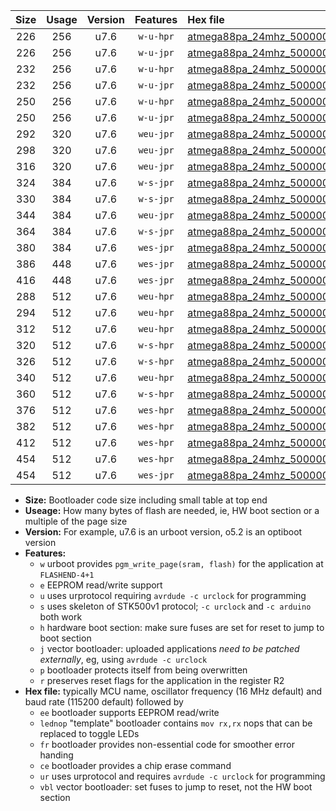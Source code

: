 |Size|Usage|Version|Features|Hex file|
|:-:|:-:|:-:|:-:|:--|
|226|256|u7.6|`w-u-hpr`|[atmega88pa_24mhz_500000bps_ur.hex](https://raw.githubusercontent.com/stefanrueger/urboot/main//atmega88pa_24mhz_500000bps_ur.hex)|
|226|256|u7.6|`w-u-jpr`|[atmega88pa_24mhz_500000bps_ur_vbl.hex](https://raw.githubusercontent.com/stefanrueger/urboot/main//atmega88pa_24mhz_500000bps_ur_vbl.hex)|
|232|256|u7.6|`w-u-hpr`|[atmega88pa_24mhz_500000bps_lednop_ur.hex](https://raw.githubusercontent.com/stefanrueger/urboot/main//atmega88pa_24mhz_500000bps_lednop_ur.hex)|
|232|256|u7.6|`w-u-jpr`|[atmega88pa_24mhz_500000bps_lednop_ur_vbl.hex](https://raw.githubusercontent.com/stefanrueger/urboot/main//atmega88pa_24mhz_500000bps_lednop_ur_vbl.hex)|
|250|256|u7.6|`w-u-hpr`|[atmega88pa_24mhz_500000bps_lednop_fr_ur.hex](https://raw.githubusercontent.com/stefanrueger/urboot/main//atmega88pa_24mhz_500000bps_lednop_fr_ur.hex)|
|250|256|u7.6|`w-u-jpr`|[atmega88pa_24mhz_500000bps_lednop_fr_ur_vbl.hex](https://raw.githubusercontent.com/stefanrueger/urboot/main//atmega88pa_24mhz_500000bps_lednop_fr_ur_vbl.hex)|
|292|320|u7.6|`weu-jpr`|[atmega88pa_24mhz_500000bps_ee_ur_vbl.hex](https://raw.githubusercontent.com/stefanrueger/urboot/main//atmega88pa_24mhz_500000bps_ee_ur_vbl.hex)|
|298|320|u7.6|`weu-jpr`|[atmega88pa_24mhz_500000bps_ee_lednop_ur_vbl.hex](https://raw.githubusercontent.com/stefanrueger/urboot/main//atmega88pa_24mhz_500000bps_ee_lednop_ur_vbl.hex)|
|316|320|u7.6|`weu-jpr`|[atmega88pa_24mhz_500000bps_ee_lednop_fr_ur_vbl.hex](https://raw.githubusercontent.com/stefanrueger/urboot/main//atmega88pa_24mhz_500000bps_ee_lednop_fr_ur_vbl.hex)|
|324|384|u7.6|`w-s-jpr`|[atmega88pa_24mhz_500000bps_vbl.hex](https://raw.githubusercontent.com/stefanrueger/urboot/main//atmega88pa_24mhz_500000bps_vbl.hex)|
|330|384|u7.6|`w-s-jpr`|[atmega88pa_24mhz_500000bps_lednop_vbl.hex](https://raw.githubusercontent.com/stefanrueger/urboot/main//atmega88pa_24mhz_500000bps_lednop_vbl.hex)|
|344|384|u7.6|`weu-jpr`|[atmega88pa_24mhz_500000bps_ee_lednop_fr_ce_ur_vbl.hex](https://raw.githubusercontent.com/stefanrueger/urboot/main//atmega88pa_24mhz_500000bps_ee_lednop_fr_ce_ur_vbl.hex)|
|364|384|u7.6|`w-s-jpr`|[atmega88pa_24mhz_500000bps_lednop_fr_vbl.hex](https://raw.githubusercontent.com/stefanrueger/urboot/main//atmega88pa_24mhz_500000bps_lednop_fr_vbl.hex)|
|380|384|u7.6|`wes-jpr`|[atmega88pa_24mhz_500000bps_ee_vbl.hex](https://raw.githubusercontent.com/stefanrueger/urboot/main//atmega88pa_24mhz_500000bps_ee_vbl.hex)|
|386|448|u7.6|`wes-jpr`|[atmega88pa_24mhz_500000bps_ee_lednop_vbl.hex](https://raw.githubusercontent.com/stefanrueger/urboot/main//atmega88pa_24mhz_500000bps_ee_lednop_vbl.hex)|
|416|448|u7.6|`wes-jpr`|[atmega88pa_24mhz_500000bps_ee_lednop_fr_vbl.hex](https://raw.githubusercontent.com/stefanrueger/urboot/main//atmega88pa_24mhz_500000bps_ee_lednop_fr_vbl.hex)|
|288|512|u7.6|`weu-hpr`|[atmega88pa_24mhz_500000bps_ee_ur.hex](https://raw.githubusercontent.com/stefanrueger/urboot/main//atmega88pa_24mhz_500000bps_ee_ur.hex)|
|294|512|u7.6|`weu-hpr`|[atmega88pa_24mhz_500000bps_ee_lednop_ur.hex](https://raw.githubusercontent.com/stefanrueger/urboot/main//atmega88pa_24mhz_500000bps_ee_lednop_ur.hex)|
|312|512|u7.6|`weu-hpr`|[atmega88pa_24mhz_500000bps_ee_lednop_fr_ur.hex](https://raw.githubusercontent.com/stefanrueger/urboot/main//atmega88pa_24mhz_500000bps_ee_lednop_fr_ur.hex)|
|320|512|u7.6|`w-s-hpr`|[atmega88pa_24mhz_500000bps.hex](https://raw.githubusercontent.com/stefanrueger/urboot/main//atmega88pa_24mhz_500000bps.hex)|
|326|512|u7.6|`w-s-hpr`|[atmega88pa_24mhz_500000bps_lednop.hex](https://raw.githubusercontent.com/stefanrueger/urboot/main//atmega88pa_24mhz_500000bps_lednop.hex)|
|340|512|u7.6|`weu-hpr`|[atmega88pa_24mhz_500000bps_ee_lednop_fr_ce_ur.hex](https://raw.githubusercontent.com/stefanrueger/urboot/main//atmega88pa_24mhz_500000bps_ee_lednop_fr_ce_ur.hex)|
|360|512|u7.6|`w-s-hpr`|[atmega88pa_24mhz_500000bps_lednop_fr.hex](https://raw.githubusercontent.com/stefanrueger/urboot/main//atmega88pa_24mhz_500000bps_lednop_fr.hex)|
|376|512|u7.6|`wes-hpr`|[atmega88pa_24mhz_500000bps_ee.hex](https://raw.githubusercontent.com/stefanrueger/urboot/main//atmega88pa_24mhz_500000bps_ee.hex)|
|382|512|u7.6|`wes-hpr`|[atmega88pa_24mhz_500000bps_ee_lednop.hex](https://raw.githubusercontent.com/stefanrueger/urboot/main//atmega88pa_24mhz_500000bps_ee_lednop.hex)|
|412|512|u7.6|`wes-hpr`|[atmega88pa_24mhz_500000bps_ee_lednop_fr.hex](https://raw.githubusercontent.com/stefanrueger/urboot/main//atmega88pa_24mhz_500000bps_ee_lednop_fr.hex)|
|454|512|u7.6|`wes-hpr`|[atmega88pa_24mhz_500000bps_ee_lednop_fr_ce.hex](https://raw.githubusercontent.com/stefanrueger/urboot/main//atmega88pa_24mhz_500000bps_ee_lednop_fr_ce.hex)|
|454|512|u7.6|`wes-jpr`|[atmega88pa_24mhz_500000bps_ee_lednop_fr_ce_vbl.hex](https://raw.githubusercontent.com/stefanrueger/urboot/main//atmega88pa_24mhz_500000bps_ee_lednop_fr_ce_vbl.hex)|

- **Size:** Bootloader code size including small table at top end
- **Useage:** How many bytes of flash are needed, ie, HW boot section or a multiple of the page size
- **Version:** For example, u7.6 is an urboot version, o5.2 is an optiboot version
- **Features:**
  + `w` urboot provides `pgm_write_page(sram, flash)` for the application at `FLASHEND-4+1`
  + `e` EEPROM read/write support
  + `u` uses urprotocol requiring `avrdude -c urclock` for programming
  + `s` uses skeleton of STK500v1 protocol; `-c urclock` and `-c arduino` both work
  + `h` hardware boot section: make sure fuses are set for reset to jump to boot section
  + `j` vector bootloader: uploaded applications *need to be patched externally*, eg, using `avrdude -c urclock`
  + `p` bootloader protects itself from being overwritten
  + `r` preserves reset flags for the application in the register R2
- **Hex file:** typically MCU name, oscillator frequency (16 MHz default) and baud rate (115200 default) followed by
  + `ee` bootloader supports EEPROM read/write
  + `lednop` "template" bootloader contains `mov rx,rx` nops that can be replaced to toggle LEDs
  + `fr` bootloader provides non-essential code for smoother error handing
  + `ce` bootloader provides a chip erase command
  + `ur` uses urprotocol and requires `avrdude -c urclock` for programming
  + `vbl` vector bootloader: set fuses to jump to reset, not the HW boot section
